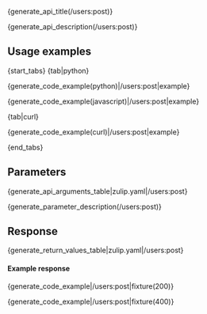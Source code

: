 {generate_api_title(/users:post)}

{generate_api_description(/users:post)}

## Usage examples

{start_tabs}
{tab|python}

{generate_code_example(python)|/users:post|example}

{generate_code_example(javascript)|/users:post|example}

{tab|curl}

{generate_code_example(curl)|/users:post|example}

{end_tabs}

## Parameters

{generate_api_arguments_table|zulip.yaml|/users:post}

{generate_parameter_description(/users:post)}

## Response

{generate_return_values_table|zulip.yaml|/users:post}

#### Example response

{generate_code_example|/users:post|fixture(200)}

{generate_code_example|/users:post|fixture(400)}
